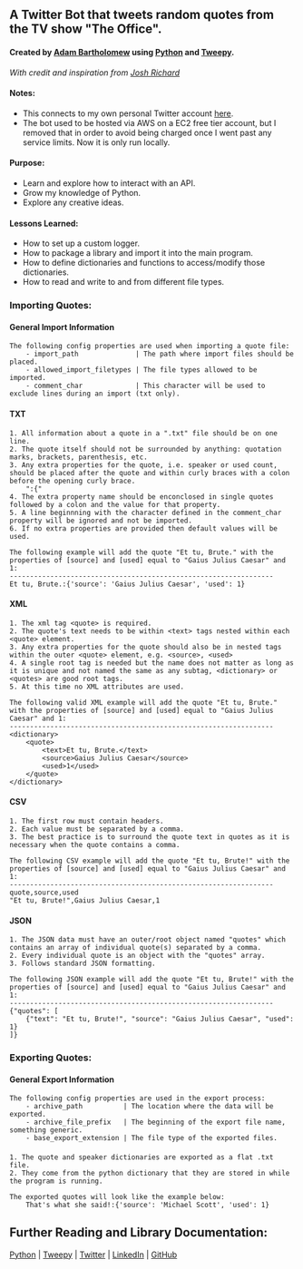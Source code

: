 ## A Twitter Bot that tweets random quotes from the TV show "The Office".
#### Created by [Adam Bartholomew](https://www.linkedin.com/in/adam-bartholomew/) using [Python](https://www.python.org/) and [Tweepy](https://docs.tweepy.org/en/stable/index.html).
_With credit and inspiration from [Josh Richard](https://github.com/joshuarichard)_

#### Notes:
* This connects to my own personal Twitter account [here](https://twitter.com/The_Adumb).
* The bot used to be hosted via AWS on a EC2 free tier account, but I removed that in order to avoid being charged once I went past any service limits. Now it is only run locally.

#### Purpose:
* Learn and explore how to interact with an API. 
* Grow my knowledge of Python. 
* Explore any creative ideas.

#### Lessons Learned:
* How to set up a custom logger.
* How to package a library and import it into the main program.
* How to define dictionaries and functions to access/modify those dictionaries.
* How to read and write to and from different file types.

### Importing Quotes:
#### General Import Information
    The following config properties are used when importing a quote file:
        - import_path              | The path where import files should be placed.
        - allowed_import_filetypes | The file types allowed to be imported.
        - comment_char             | This character will be used to exclude lines during an import (txt only).

#### TXT
    1. All information about a quote in a ".txt" file should be on one line.
    2. The quote itself should not be surrounded by anything: quotation marks, brackets, parenthesis, etc.
    3. Any extra properties for the quote, i.e. speaker or used count, should be placed after the quote and within curly braces with a colon before the opening curly brace. 
        ":{"
    4. The extra property name should be enconclosed in single quotes followed by a colon and the value for that property.
    5. A line beginnning with the character defined in the comment_char property will be ignored and not be imported.
    6. If no extra properties are provided then default values will be used.

    The following example will add the quote "Et tu, Brute." with the properties of [source] and [used] equal to "Gaius Julius Caesar" and 1:
    -----------------------------------------------------------------
    Et tu, Brute.:{'source': 'Gaius Julius Caesar', 'used': 1}

#### XML
    1. The xml tag <quote> is required.
    2. The quote's text needs to be within <text> tags nested within each <quote> element.
    3. Any extra properties for the quote should also be in nested tags within the outer <quote> element, e.g. <source>, <used>
    4. A single root tag is needed but the name does not matter as long as it is unique and not named the same as any subtag, <dictionary> or <quotes> are good root tags.
    5. At this time no XML attributes are used.

    The following valid XML example will add the quote "Et tu, Brute." with the properties of [source] and [used] equal to "Gaius Julius Caesar" and 1:
    -----------------------------------------------------------------
    <dictionary>
        <quote>
            <text>Et tu, Brute.</text>
            <source>Gaius Julius Caesar</source>
            <used>1</used>
        </quote>
    </dictionary>

#### CSV
    1. The first row must contain headers.
    2. Each value must be separated by a comma.
    3. The best practice is to surround the quote text in quotes as it is necessary when the quote contains a comma.

    The following CSV example will add the quote "Et tu, Brute!" with the properties of [source] and [used] equal to "Gaius Julius Caesar" and 1:
    -----------------------------------------------------------------
    quote,source,used
    "Et tu, Brute!",Gaius Julius Caesar,1

#### JSON
    1. The JSON data must have an outer/root object named "quotes" which contains an array of individual quote(s) separated by a comma.
    2. Every individual quote is an object with the "quotes" array.
    3. Follows standard JSON formatting.

    The following JSON example will add the quote "Et tu, Brute!" with the properties of [source] and [used] equal to "Gaius Julius Caesar" and 1:
    -----------------------------------------------------------------
    {"quotes": [
	    {"text": "Et tu, Brute!", "source": "Gaius Julius Caesar", "used": 1}
    ]}

### Exporting Quotes:
#### General Export Information
    The following config properties are used in the export process:
        - archive_path          | The location where the data will be exported.
        - archive_file_prefix   | The beginning of the export file name, something generic.
        - base_export_extension | The file type of the exported files.

####
    1. The quote and speaker dictionaries are exported as a flat .txt file.
    2. They come from the python dictionary that they are stored in while the program is running.

    The exported quotes will look like the example below:
        That's what she said!:{'source': 'Michael Scott', 'used': 1}
    

Further Reading and Library Documentation:
------------------------------------------
[Python](https://www.python.org/) | [Tweepy](http://www.tweepy.org/) | [Twitter](https://www.twitter.com/) | [LinkedIn](https://www.linkedin.com/in/adam-bartholomew/) | [GitHub](https://github.com/adam-bartholomew/)
